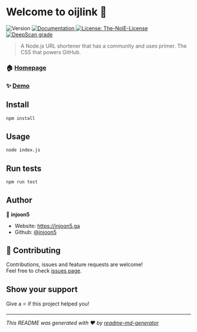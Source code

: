 # Welcome to oijlink 👋
<p>
  <img alt="Version" src="https://img.shields.io/badge/version-1.1.0-blue.svg?cacheSeconds=2592000" />
  <a href="/" target="_blank">
    <img alt="Documentation" src="https://img.shields.io/badge/documentation-yes-brightgreen.svg" />
  </a>
  <a href="https://github.com/injoon5/oijlink/blob/master/licence" target="_blank">
    <img alt="License: The-NoIE-License" src="https://img.shields.io/badge/Licence-The--NoIE--License-yellow" />
  </a>
  <a href="https://deepscan.io/dashboard#view=project&tid=11066&pid=13982&bid=249545"><img src="https://deepscan.io/api/teams/11066/projects/13982/branches/249545/badge/grade.svg" alt="DeepScan grade"></a>
</p>

> A Node.js URL shortener that has a community and uses primer. The CSS that powers GitHub.

### 🏠 [Homepage](https://urlsh.glitch.me)

### ✨ [Demo](https://urlsh.glitch.me)

## Install

```sh
npm install
```

## Usage

```sh
node index.js
```

## Run tests

```sh
npm run test
```

## Author

👤 **injoon5**

* Website: https://injoon5.ga
* Github: [@injoon5](https://github.com/injoon5)

## 🤝 Contributing

Contributions, issues and feature requests are welcome!<br />Feel free to check [issues page](https://github.com/injoon5/oijlink/issues). 

## Show your support

Give a ⭐️ if this project helped you!

***
_This README was generated with ❤️ by [readme-md-generator](https://github.com/kefranabg/readme-md-generator)_
